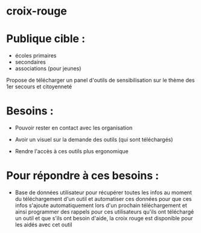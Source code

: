 # croix-rouge

# Publique cible : 

- écoles primaires 
- secondaires
- associations (pour jeunes)

Propose de télécharger un panel d'outils de sensibilisation sur le thème des 1er secours et citoyenneté

# Besoins : 

- Pouvoir rester en contact avec les organisation

- Avoir un visuel sur la demande des outils (qui sont téléchargés)

- Rendre l'accès à ces outils plus ergonomique

# Pour répondre à ces besoins :

- Base de données utilisateur pour récupérer toutes les infos au moment du téléchargement d'un outil et automatiser ces données pour que ces infos s'ajoute automatiquement lors d'un prochain téléchargement et ainsi programmer des rappels pour ces utilisateurs qu'ils ont téléchargé un outil et que s'ils ont besoin d'aide, la croix rouge est disponible pour les aidés avec cet outil